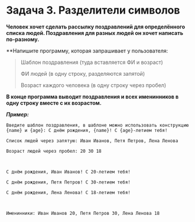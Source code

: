 # Задача 3. Разделители символов
**Человек хочет сделать рассылку поздравлений для определённого списка людей. Поздравления для разных людей он хочет написать по-разному.**

 

**Напишите программу, которая запрашивает у пользователя: 

> Шаблон поздравления (туда вставляется ФИ и возраст)
> 
> ФИ людей (в одну строку, разделяются запятой)
> 
> Возраст каждого человека (в одну строку через пробел)

**В конце  программа выводит поздравления и всех именинников в одну строку вместе с их возрастом.**

 
***Пример:***
```
Введите шаблон поздравления, в шаблоне можно использовать конструкцию {name} и {age}: С днём рождения, {name}! С {age}-летием тебя!

Список людей через запятую: Иван Иванов, Петя Петров, Лена Ленова

Возраст людей через пробел: 20 30 18

 

С днём рождения, Иван Иванов! С 20-летием тебя!

С днём рождения, Петя Петров! С 30-летием тебя!

С днём рождения, Лена Ленова! С 18-летием тебя!

 

Именинники: Иван Иванов 20, Петя Петров 30, Лена Ленова 18
```
